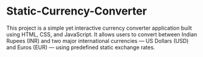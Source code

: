 # Static-Currency-Converter
This project is a simple yet interactive currency converter application built using HTML, CSS, and JavaScript. It allows users to convert between Indian Rupees (INR) and two major international currencies — US Dollars (USD) and Euros (EUR) — using predefined static exchange rates.
